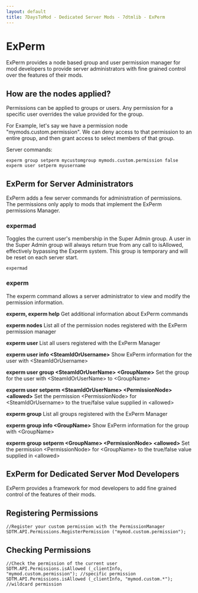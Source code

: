 ```yaml
---
layout: default
title: 7DaysToMod - Dedicated Server Mods - 7dtmlib - ExPerm
---
```


# ExPerm

ExPerm provides a node based group and user permission manager for mod developers to provide server administrators with fine grained control over the features of their mods.

## How are the nodes applied?

Permissions can be applied to groups or users.  Any permission for a specific user overrides the value provided for the group.

For Example, let's say we have a permission node "mymods.custom.permission".  We can deny access to that permission to an entire group, and then grant access to select members of that group.

Server commands:

```
experm group setperm mycustomgroup mymods.custom.permission false
experm user setperm myusername

```

## ExPerm for Server Administrators
ExPerm adds a few server commands for administration of permissions.  The permissions only apply to mods that implement the ExPerm permissions Manager.

### expermad
Toggles the current user's membership in the Super Admin group.  A user in the Super Admin group will always return true from any call to isAllowed, effectively bypassing the Experm system.  This group is temporary and will be reset on each server start.

```
expermad
```

### experm 

The experm command allows a server administrator to view and modify the permission information.

__experm, experm help__ Get additional information about ExPerm commands

__experm nodes__ List all of the permission nodes registered with the ExPerm permission manager

__experm user__ List all users registered with the ExPerm Manager

__experm user info &lt;SteamIdOrUsername&gt;__ Show ExPerm information for the user with &lt;SteamIdOrUsername&gt;

__experm user group &lt;SteamIdOrUserName&gt; &lt;GroupName&gt;__  Set the group for the user with &lt;SteamIdOrUserName&gt; to &lt;GroupName&gt;

__experm user setperm &lt;SteamIdOrUserName&gt; &lt;PermissionNode&gt; &lt;allowed&gt;__ Set the permission &lt;PermissionNode&gt; for &lt;SteamIdOrUsername&gt; to the true/false value supplied in &lt;allowed&gt;

__experm group__ List all groups registered with the ExPerm Manager

__experm group info &lt;GroupName&gt;__ Show ExPerm information for the group with &lt;GroupName&gt;

__experm group setperm &lt;GroupName&gt; &lt;PermissionNode&gt; &lt;allowed&gt;__ Set the permission &lt;PermissionNode&gt; for &lt;GroupName&gt; to the true/false value supplied in &lt;allowed&gt;


## ExPerm for Dedicated Server Mod Developers

ExPerm provides a framework for mod developers to add fine grained control of the features of their mods.

## Registering Permissions

```
//Register your custom permission with the PermissionManager
SDTM.API.Permissions.RegisterPermission ("mymod.custom.permission");

```

## Checking Permissions

```
//Check the permission of the current user
SDTM.API.Permissions.isAllowed (_clientInfo, "mymod.custom.permission"); //specific permission
SDTM.API.Permissions.isAllowed (_clientInfo, "mymod.custom.*"); //wildcard permission
```
